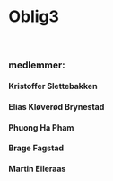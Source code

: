 <h1> Oblig3</h1><br>
<h3> medlemmer: </h3>
  <h4>Kristoffer Slettebakken</h4>
  <h4>Elias Kløverød Brynestad</h4>
  <h4> Phuong Ha Pham</h4>
  <h4>Brage Fagstad</h4>
  <h4>Martin Eileraas</h4>

